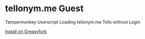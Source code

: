 # tellonym.me Guest
Tampermonkey Userscript Loading tellonym.me Tells without Login

[Install on Greasyfork](https://greasyfork.org/scripts/438008)
